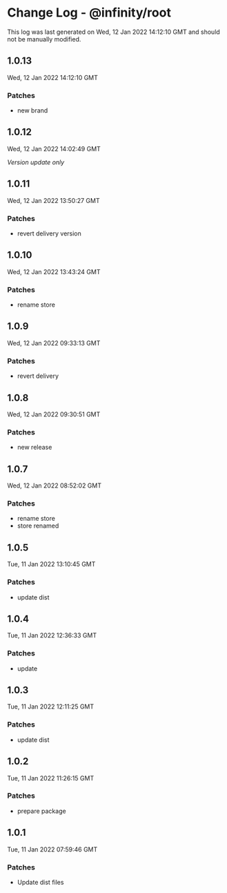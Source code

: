 # Change Log - @infinity/root

This log was last generated on Wed, 12 Jan 2022 14:12:10 GMT and should not be manually modified.

## 1.0.13
Wed, 12 Jan 2022 14:12:10 GMT

### Patches

- new brand

## 1.0.12
Wed, 12 Jan 2022 14:02:49 GMT

_Version update only_

## 1.0.11
Wed, 12 Jan 2022 13:50:27 GMT

### Patches

- revert delivery version

## 1.0.10
Wed, 12 Jan 2022 13:43:24 GMT

### Patches

- rename store

## 1.0.9
Wed, 12 Jan 2022 09:33:13 GMT

### Patches

- revert delivery

## 1.0.8
Wed, 12 Jan 2022 09:30:51 GMT

### Patches

- new release

## 1.0.7
Wed, 12 Jan 2022 08:52:02 GMT

### Patches

- rename store
- store renamed

## 1.0.5
Tue, 11 Jan 2022 13:10:45 GMT

### Patches

- update dist

## 1.0.4
Tue, 11 Jan 2022 12:36:33 GMT

### Patches

- update

## 1.0.3
Tue, 11 Jan 2022 12:11:25 GMT

### Patches

- update dist

## 1.0.2
Tue, 11 Jan 2022 11:26:15 GMT

### Patches

- prepare package

## 1.0.1
Tue, 11 Jan 2022 07:59:46 GMT

### Patches

- Update dist files

